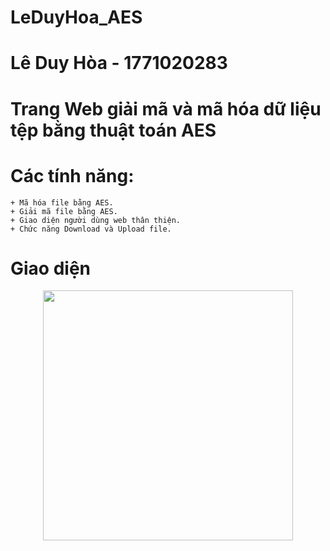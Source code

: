 # LeDuyHoa_AES
# Lê Duy Hòa - 1771020283
# Trang Web giải mã và mã hóa dữ liệu tệp bằng thuật toán AES
# Các tính năng:
    + Mã hóa file bằng AES.
    + Giải mã file bằng AES.
    + Giao diện người dùng web thân thiện.
    + Chức năng Download và Upload file.
# Giao diện 
<p align ="center">
  <img src="aes.gif"  width="400" />
</p>
